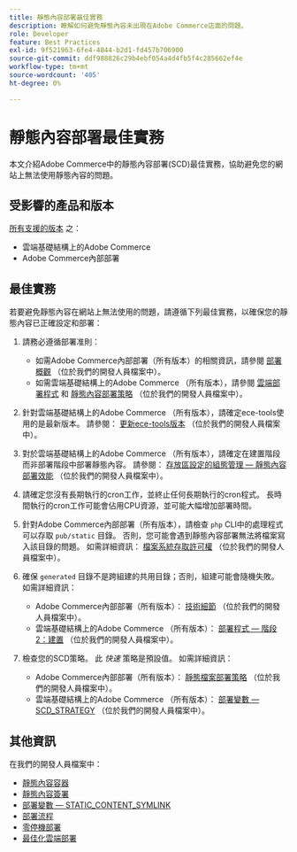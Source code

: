 ```yaml
---
title: 靜態內容部署最佳實務
description: 瞭解如何避免靜態內容未出現在Adobe Commerce店面的問題。
role: Developer
feature: Best Practices
exl-id: 9f521963-6fe4-4844-b2d1-fd457b706900
source-git-commit: ddf988826c29b4ebf054a4d4fb5f4c285662ef4e
workflow-type: tm+mt
source-wordcount: '405'
ht-degree: 0%

---
```


# 靜態內容部署最佳實務

本文介紹Adobe Commerce中的靜態內容部署(SCD)最佳實務，協助避免您的網站上無法使用靜態內容的問題。

## 受影響的產品和版本

[所有支援的版本](../../../release/versions.md) 之：

* 雲端基礎結構上的Adobe Commerce
* Adobe Commerce內部部署

## 最佳實務

若要避免靜態內容在網站上無法使用的問題，請遵循下列最佳實務，以確保您的靜態內容已正確設定和部署：

1. 請務必遵循部署准則：
   * 如需Adobe Commerce內部部署（所有版本）的相關資訊，請參閱 [部署概觀](../../../configuration/deployment/overview.md) （位於我們的開發人員檔案中）。
   * 如需雲端基礎結構上的Adobe Commerce （所有版本），請參閱 [雲端部署程式](https://devdocs.magento.com/cloud/deploy/cloud-deployment-process.html) 和 [靜態內容部署策略](https://devdocs.magento.com/cloud/deploy/static-content-deployment.html) （位於我們的開發人員檔案中）。

1. 針對雲端基礎結構上的Adobe Commerce （所有版本），請確定ece-tools使用的是最新版本。 請參閱： [更新ece-tools版本](https://devdocs.magento.com/cloud/release-notes/ece-release-notes.html) （位於我們的開發人員檔案中）。
1. 對於雲端基礎結構上的Adobe Commerce （所有版本），請確定在建置階段而非部署階段中部署靜態內容。 請參閱： [存放區設定的組態管理 — 靜態內容部署效能](https://devdocs.magento.com/cloud/live/sens-data-over.html#cloud-confman-scd-over) （位於我們的開發人員檔案中）。
1. 請確定您沒有長期執行的cron工作，並終止任何長期執行的cron程式。 長時間執行的cron工作可能會佔用CPU資源，並可能大幅增加部署時間。
1. 針對Adobe Commerce內部部署（所有版本），請檢查 `php` CLI中的處理程式可以存取 `pub/static` 目錄。 否則，您可能會遇到靜態內容部署無法將檔案寫入該目錄的問題。 如需詳細資訊： [檔案系統存取許可權](https://experienceleague.adobe.com/docs/commerce-operations/configuration-guide/deployment/file-system-permissions.html) （位於我們的開發人員檔案中）。
1. 確保 `generated` 目錄不是跨組建的共用目錄；否則，組建可能會隨機失敗。 如需詳細資訊：
   * Adobe Commerce內部部署（所有版本）： [技術細節](https://experienceleague.adobe.com/docs/commerce-operations/configuration-guide/deployment/technical-details.html) （位於我們的開發人員檔案中）。
   * 雲端基礎結構上的Adobe Commerce （所有版本）： [部署程式 — 階段2：建置](https://devdocs.magento.com/cloud/reference/discover-deploy.html#cloud-deploy-over-phases-build) （位於我們的開發人員檔案中）。

1. 檢查您的SCD策略。 此 *快速* 策略是預設值。 如需詳細資訊：
   * Adobe Commerce內部部署（所有版本）： [靜態檔案部署策略](https://experienceleague.adobe.com/docs/commerce-operations/configuration-guide/cli/static-view/static-view-file-strategy.html) （位於我們的開發人員檔案中）。
   * 雲端基礎結構上的Adobe Commerce （所有版本）： [部署變數 — SCD\_STRATEGY](https://devdocs.magento.com/cloud/env/variables-deploy.html#scd_strategy) （位於我們的開發人員檔案中）。

## 其他資訊

在我們的開發人員檔案中：

* [靜態內容容器](https://developer.adobe.com/commerce/admin-developer/pattern-library/containers/static-content/)
* [靜態內容簽署](https://experienceleague.adobe.com/docs/commerce-operations/configuration-guide/cache/static-content-signing.html)
* [部署變數 — STATIC\_CONTENT\_SYMLINK](https://devdocs.magento.com/cloud/env/variables-deploy.html#static_content_symlink)
* [部署流程](../../../performance/deployment-flow.md)
* [零停機部署](https://devdocs.magento.com/cloud/deploy/reduce-downtime.html)
* [最佳化雲端部署](https://devdocs.magento.com/cloud/deploy/optimize-cloud-deployment.html)
